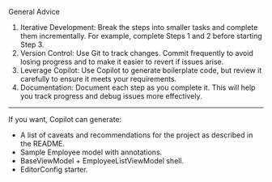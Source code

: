 General Advice

1.	Iterative Development: Break the steps into smaller tasks and complete them incrementally. For example, complete Steps 1 and 2 before starting Step 3.
2.	Version Control: Use Git to track changes. Commit frequently to avoid losing progress and to make it easier to revert if issues arise.
3.	Leverage Copilot: Use Copilot to generate boilerplate code, but review it carefully to ensure it meets your requirements.
4.	Documentation: Document each step as you complete it. This will help you track progress and debug issues more effectively.
---

If you want, Copilot can generate:
- A list of caveats and recommendations for the project as described in the README.
- Sample Employee model with annotations.
- BaseViewModel + EmployeeListViewModel shell.
- EditorConfig starter.